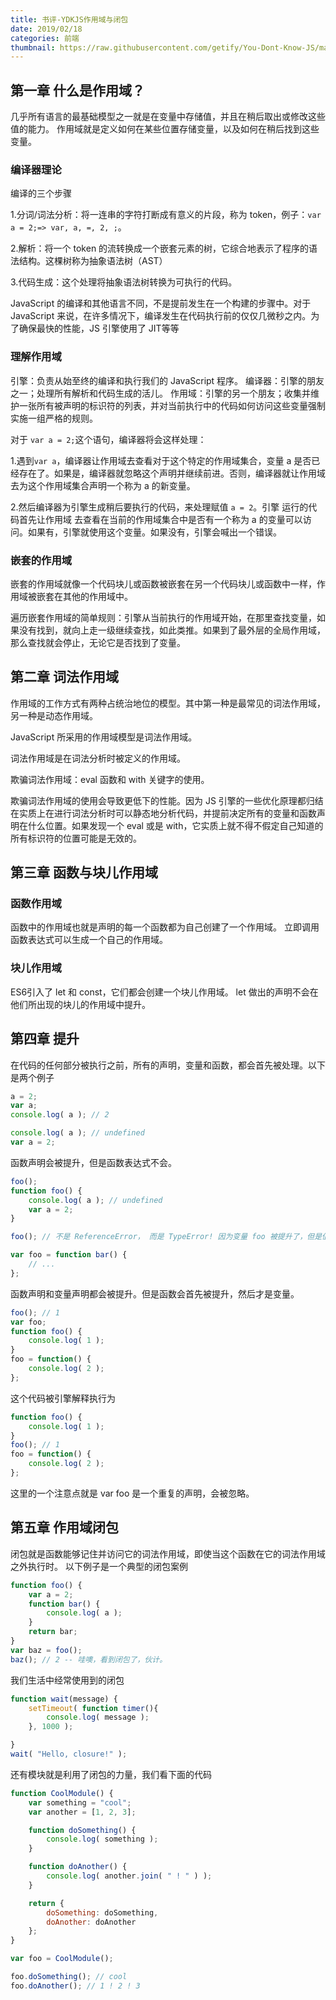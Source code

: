 ```yaml
---
title: 书评-YDKJS作用域与闭包
date: 2019/02/18
categories: 前端
thumbnail: https://raw.githubusercontent.com/getify/You-Dont-Know-JS/master/scope%20&%20closures/cover.jpg
---
```

## 第一章 什么是作用域？
几乎所有语言的最基础模型之一就是在变量中存储值，并且在稍后取出或修改这些值的能力。
作用域就是定义如何在某些位置存储变量，以及如何在稍后找到这些变量。

### 编译器理论
编译的三个步骤

1.分词/词法分析：将一连串的字符打断成有意义的片段，称为 token，例子：`var a = 2;=> var, a, =, 2, ;`。

2.解析：将一个 token 的流转换成一个嵌套元素的树，它综合地表示了程序的语法结构。这棵树称为抽象语法树（AST）

3.代码生成：这个处理将抽象语法树转换为可执行的代码。

JavaScript 的编译和其他语言不同，不是提前发生在一个构建的步骤中。对于 JavaScript 来说，在许多情况下，编译发生在代码执行前的仅仅几微秒之内。为了确保最快的性能，JS 引擎使用了 JIT等等
<!-- more -->

### 理解作用域
引擎：负责从始至终的编译和执行我们的 JavaScript 程序。
编译器：引擎的朋友之一；处理所有解析和代码生成的活儿。
作用域：引擎的另一个朋友；收集并维护一张所有被声明的标识符的列表，并对当前执行中的代码如何访问这些变量强制实施一组严格的规则。

对于 `var a = 2;`这个语句，编译器将会这样处理：

1.遇到`var a`，编译器让作用域去查看对于这个特定的作用域集合，变量 a 是否已经存在了。如果是，编译器就忽略这个声明并继续前进。否则，编译器就让作用域去为这个作用域集合声明一个称为 a 的新变量。

2.然后编译器为引擎生成稍后要执行的代码，来处理赋值 `a = 2`。引擎 运行的代码首先让作用域 去查看在当前的作用域集合中是否有一个称为 a 的变量可以访问。如果有，引擎就使用这个变量。如果没有，引擎会喊出一个错误。

### 嵌套的作用域
嵌套的作用域就像一个代码块儿或函数被嵌套在另一个代码块儿或函数中一样，作用域被嵌套在其他的作用域中。

遍历嵌套作用域的简单规则：引擎从当前执行的作用域开始，在那里查找变量，如果没有找到，就向上走一级继续查找，如此类推。如果到了最外层的全局作用域，那么查找就会停止，无论它是否找到了变量。

## 第二章 词法作用域
作用域的工作方式有两种占统治地位的模型。其中第一种是最常见的词法作用域，另一种是动态作用域。

JavaScript 所采用的作用域模型是词法作用域。

词法作用域是在词法分析时被定义的作用域。

欺骗词法作用域：eval 函数和 with 关键字的使用。

欺骗词法作用域的使用会导致更低下的性能。因为 JS 引擎的一些优化原理都归结在实质上在进行词法分析时可以静态地分析代码，并提前决定所有的变量和函数声明在什么位置。如果发现一个 eval 或是 with，它实质上就不得不假定自己知道的所有标识符的位置可能是无效的。

## 第三章 函数与块儿作用域

### 函数作用域
函数中的作用域也就是声明的每一个函数都为自己创建了一个作用域。
立即调用函数表达式可以生成一个自己的作用域。

### 块儿作用域
ES6引入了 let 和 const，它们都会创建一个块儿作用域。
let 做出的声明不会在他们所出现的块儿的作用域中提升。

## 第四章 提升
在代码的任何部分被执行之前，所有的声明，变量和函数，都会首先被处理。以下是两个例子
```javascript
a = 2;
var a;
console.log( a ); // 2
```
```javascript
console.log( a ); // undefined
var a = 2;
```
函数声明会被提升，但是函数表达式不会。
```javascript
foo();
function foo() {
	console.log( a ); // undefined
	var a = 2;
}
```
```javascript
foo(); // 不是 ReferenceError， 而是 TypeError! 因为变量 foo 被提升了，但是值为 undefined

var foo = function bar() {
	// ...
};
```
函数声明和变量声明都会被提升。但是函数会首先被提升，然后才是变量。
```javascript
foo(); // 1
var foo;
function foo() {
	console.log( 1 );
}
foo = function() {
	console.log( 2 );
};
```
这个代码被引擎解释执行为
```javascript
function foo() {
	console.log( 1 );
}
foo(); // 1
foo = function() {
	console.log( 2 );
};
```
这里的一个注意点就是 var foo 是一个重复的声明，会被忽略。

## 第五章 作用域闭包
闭包就是函数能够记住并访问它的词法作用域，即使当这个函数在它的词法作用域之外执行时。
以下例子是一个典型的闭包案例
```javascript
function foo() {
	var a = 2;
	function bar() {
		console.log( a );
	}
	return bar;
}
var baz = foo();
baz(); // 2 -- 哇噢，看到闭包了，伙计。
```
我们生活中经常使用到的闭包
```javascript
function wait(message) {
	setTimeout( function timer(){
		console.log( message );
	}, 1000 );

}
wait( "Hello, closure!" );
```
还有模块就是利用了闭包的力量，我们看下面的代码
```javascript
function CoolModule() {
	var something = "cool";
	var another = [1, 2, 3];

	function doSomething() {
		console.log( something );
	}

	function doAnother() {
		console.log( another.join( " ! " ) );
	}

	return {
		doSomething: doSomething,
		doAnother: doAnother
	};
}

var foo = CoolModule();

foo.doSomething(); // cool
foo.doAnother(); // 1 ! 2 ! 3
```